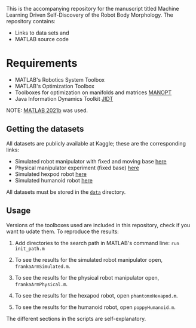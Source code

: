 This is the accompanying repository for the manuscript titled Machine Learning Driven Self-Discovery of the Robot Body Morphology. The repository contains:

- Links to data sets and 
- MATLAB source code 

# Requirements

 - MATLAB's Robotics System Toolbox
 - MATLAB's Optimization Toolbox
 - Tool­boxes for opti­mization on manifolds and matrices  [MANOPT](https://www.manopt.org/)
 - Java Information Dynamics Toolkit [JIDT](https://github.com/jlizier/jidt)
 
 NOTE: <u>MATLAB 2021b</u> was used.

## Getting the datasets
All datasets are publicly available at Kaggle; these are the corresponding links:

 - Simulated robot manipulator with fixed and moving base [here](https://www.kaggle.com/datasets/fernandodazledezma/armproprioceptionsimulated/data)
 - Physical manipulator experiment (fixed base) [here](https://www.kaggle.com/datasets/fernandodazledezma/frankaproprioceptionrealfixedbase)
 - Simulated hexpod robot [here](https://www.kaggle.com/datasets/fernandodazledezma/phantomx-proprioception)
 - Simulated humanoid robot [here](https://www.kaggle.com/datasets/fernandodazledezma/humanoid-proprioception)
 
 All datasets must be stored in the  <u>`data`</u>  directory.

## Usage
Versions of the toolboxes used are included in this repository, check if you want to udate them. To reproduce the results:

1. Add directories to the search path in MATLAB's command line: `run init_path.m`

2. To see the results for the simulated robot manipulator open, `frankaArmSimulated.m`. 

3. To see the results for the physical robot manipulator open, `frankaArmPhysical.m`.

4. To see the results for the hexapod robot, open `phantomxHexapod.m`.

5. To see the results for the humanoid robot, open `poppyHumanoid.m`.

The different sections in the scripts are self-explanatory.
